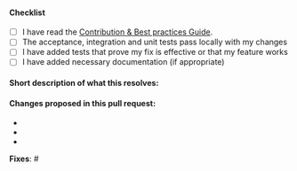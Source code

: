<!-- 
(Thanks for sending a pull request! Please make sure you click the link above to view the contribution guidelines, then fill out the blanks below.)
-->

#### Checklist

- [ ] I have read the [Contribution & Best practices Guide](https://blog.fossasia.org/open-source-developer-guide-and-best-practices-at-fossasia).
- [ ] The acceptance, integration and unit tests pass locally with my changes
- [ ] I have added tests that prove my fix is effective or that my feature works
- [ ] I have added necessary documentation (if appropriate)

#### Short description of what this resolves:


#### Changes proposed in this pull request:

-
-
-

**Fixes**: #
